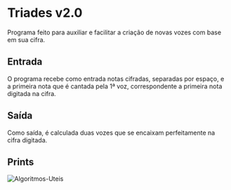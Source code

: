# Triades v2.0

Programa feito para auxiliar e facilitar a criação de novas vozes com base em sua cifra.

## Entrada

O programa recebe como entrada notas cifradas, separadas por espaço, e a primeira nota que é cantada pela 1ª voz, correspondente a primeira nota digitada na cifra.

## Saída

Como saída, é calculada duas vozes que se encaixam perfeitamente na cifra digitada.

## Prints

![Algoritmos-Uteis](https://uploaddeimagens.com.br/images/000/732/670/original/1.jpg?1475268437)


